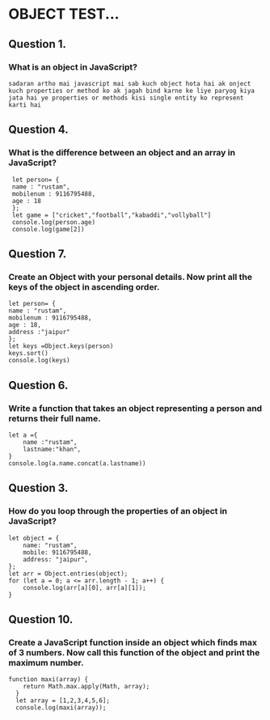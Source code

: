 # OBJECT TEST...

## Question 1.
### What is an object in JavaScript?
```
sadaran artho mai javascript mai sab kuch object hota hai ak onject kuch properties or method ko ak jagah bind karne ke liye paryog kiya jata hai ye properties or methods kisi single entity ko represent karti hai
```
## Question 4.
### What is the difference between an object and an array in JavaScript?
```
 let person= {
 name : "rustam",
 mobilenum : 9116795488,
 age : 18
 };
 let game = ["cricket","football","kabaddi","vollyball"]
 console.log(person.age)
 console.log(game[2])
 ```

## Question 7.
### Create an Object with your personal details. Now print all the keys of the object in ascending order.
```
let person= {
name : "rustam",
mobilenum : 9116795488,
age : 18,
address :"jaipur"
};
let keys =Object.keys(person)
keys.sort()
console.log(keys)
```

## Question 6.
### Write a function that takes an object representing a person and returns their full name.
```
let a ={
    name :"rustam",
    lastname:"khan",
}
console.log(a.name.concat(a.lastname))
```

## Question 3.
### How do you loop through the properties of an object in JavaScript?
```
let object = {
    name: "rustam",
    mobile: 9116795488,
    address: "jaipur",
};
let arr = Object.entries(object);
for (let a = 0; a <= arr.length - 1; a++) {
    console.log(arr[a][0], arr[a][1]);
}
```

## Question 10.
### Create a JavaScript function inside an object which finds max of 3 numbers. Now call this function of the object and print the maximum number.
```
function maxi(array) {
    return Math.max.apply(Math, array);
  }
  let array = [1,2,3,4,5,6];
  console.log(maxi(array));
  ```